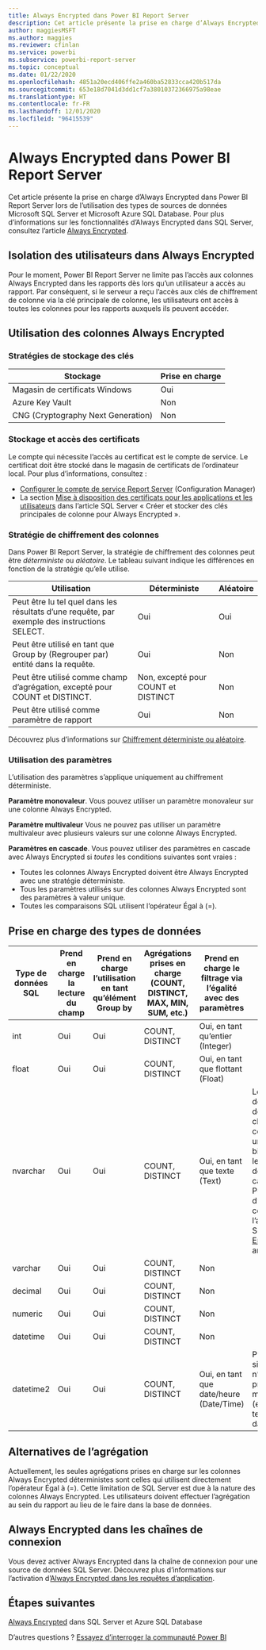 ```yaml
---
title: Always Encrypted dans Power BI Report Server
description: Cet article présente la prise en charge d’Always Encrypted dans Power BI Report Server lors de l’utilisation des types de sources de données Microsoft SQL Server et Microsoft Azure SQL Database.
author: maggiesMSFT
ms.author: maggies
ms.reviewer: cfinlan
ms.service: powerbi
ms.subservice: powerbi-report-server
ms.topic: conceptual
ms.date: 01/22/2020
ms.openlocfilehash: 4851a20ecd406ffe2a460ba52833cca420b517da
ms.sourcegitcommit: 653e18d7041d3dd1cf7a38010372366975a98eae
ms.translationtype: HT
ms.contentlocale: fr-FR
ms.lasthandoff: 12/01/2020
ms.locfileid: "96415539"
---
```

# <a name="always-encrypted-in-power-bi-report-server"></a>Always Encrypted dans Power BI Report Server

Cet article présente la prise en charge d’Always Encrypted dans Power BI Report Server lors de l’utilisation des types de sources de données Microsoft SQL Server et Microsoft Azure SQL Database. Pour plus d’informations sur les fonctionnalités d’Always Encrypted dans SQL Server, consultez l’article [Always Encrypted](/sql/relational-databases/security/encryption/always-encrypted-database-engine).

## <a name="always-encrypted-user-isolation"></a>Isolation des utilisateurs dans Always Encrypted

Pour le moment, Power BI Report Server ne limite pas l’accès aux colonnes Always Encrypted dans les rapports dès lors qu’un utilisateur a accès au rapport.  Par conséquent, si le serveur a reçu l’accès aux clés de chiffrement de colonne via la clé principale de colonne, les utilisateurs ont accès à toutes les colonnes pour les rapports auxquels ils peuvent accéder.

## <a name="always-encrypted-column-usage"></a>Utilisation des colonnes Always Encrypted

### <a name="key-storage-strategies"></a>Stratégies de stockage des clés

|Stockage  |Prise en charge  |
|---------|---------|
|Magasin de certificats Windows | Oui |
|Azure Key Vault | Non |
| CNG (Cryptography Next Generation) | Non |

### <a name="certificate-storage-and-access"></a>Stockage et accès des certificats

Le compte qui nécessite l’accès au certificat est le compte de service. Le certificat doit être stocké dans le magasin de certificats de l’ordinateur local. Pour plus d’informations, consultez :

- [Configurer le compte de service Report Server](/sql/reporting-services/install-windows/configure-the-report-server-service-account-ssrs-configuration-manager) (Configuration Manager)
- La section [Mise à disposition des certificats pour les applications et les utilisateurs](/sql/relational-databases/security/encryption/create-and-store-column-master-keys-always-encrypted#making-certificates-available-to-applications-and-users) dans l’article SQL Server « Créer et stocker des clés principales de colonne pour Always Encrypted ».

### <a name="column-encryption-strategy"></a>Stratégie de chiffrement des colonnes

Dans Power BI Report Server, la stratégie de chiffrement des colonnes peut être *déterministe* ou *aléatoire*. Le tableau suivant indique les différences en fonction de la stratégie qu’elle utilise.

|Utilisation  |Déterministe  |Aléatoire  |
|---------|---------|---------|
|Peut être lu tel quel dans les résultats d’une requête, par exemple des instructions SELECT. | Oui  | Oui  |
|Peut être utilisé en tant que Group by (Regrouper par) entité dans la requête. | Oui | Non |
|Peut être utilisé comme champ d’agrégation, excepté pour COUNT et DISTINCT. | Non, excepté pour COUNT et DISTINCT | Non |
|Peut être utilisé comme paramètre de rapport | Oui | Non |

Découvrez plus d’informations sur [Chiffrement déterministe ou aléatoire](/sql/relational-databases/security/encryption/always-encrypted-database-engine#selecting--deterministic-or-randomized-encryption).

### <a name="parameter-usage"></a>Utilisation des paramètres

L’utilisation des paramètres s’applique uniquement au chiffrement déterministe.

**Paramètre monovaleur**.  Vous pouvez utiliser un paramètre monovaleur sur une colonne Always Encrypted.

**Paramètre multivaleur** Vous ne pouvez pas utiliser un paramètre multivaleur avec plusieurs valeurs sur une colonne Always Encrypted.

**Paramètres en cascade**. Vous pouvez utiliser des paramètres en cascade avec Always Encrypted si *toutes* les conditions suivantes sont vraies :

- Toutes les colonnes Always Encrypted doivent être Always Encrypted avec une stratégie déterministe.
- Tous les paramètres utilisés sur des colonnes Always Encrypted sont des paramètres à valeur unique.
- Toutes les comparaisons SQL utilisent l’opérateur Égal à (=).

## <a name="datatype-support"></a>Prise en charge des types de données

| Type de données SQL | Prend en charge la lecture du champ | Prend en charge l’utilisation en tant qu’élément Group by | Agrégations prises en charge (COUNT, DISTINCT, MAX, MIN, SUM, etc.) | Prend en charge le filtrage via l’égalité avec des paramètres | Notes |
| --- | --- | --- | --- | --- | --- |
| int | Oui | Oui | COUNT, DISTINCT | Oui, en tant qu’entier (Integer) |   |
| float | Oui | Oui | COUNT, DISTINCT | Oui, en tant que flottant (Float) |   |
| nvarchar | Oui | Oui | COUNT, DISTINCT | Oui, en tant que texte (Text) | Le chiffrement déterministe doit utiliser un classement de colonne avec un ordre de tri binaire 2 pour les colonnes de type caractère. Pour plus d’informations, consultez l’article SQL Server [Always Encrypted](/sql/relational-databases/security/encryption/always-encrypted-database-engine#selecting--deterministic-or-randomized-encryption) article.  |
| varchar | Oui | Oui | COUNT, DISTINCT | Non |   |
| decimal | Oui | Oui | COUNT, DISTINCT | Non |   |
| numeric | Oui | Oui | COUNT, DISTINCT | Non |   |
| datetime | Oui | Oui | COUNT, DISTINCT | Non |   |
| datetime2 | Oui | Oui | COUNT, DISTINCT | Oui, en tant que date/heure (Date/Time) | Pris en charge si la colonne n’a pas de précision à la milliseconde (en d’autres termes, pas datetime2(0)) |

## <a name="aggregation-alternatives"></a>Alternatives de l’agrégation

Actuellement, les seules agrégations prises en charge sur les colonnes Always Encrypted déterministes sont celles qui utilisent directement l’opérateur Égal à (=). Cette limitation de SQL Server est due à la nature des colonnes Always Encrypted. Les utilisateurs doivent effectuer l’agrégation au sein du rapport au lieu de le faire dans la base de données.

## <a name="always-encrypted-in-connection-strings"></a>Always Encrypted dans les chaînes de connexion

Vous devez activer Always Encrypted dans la chaîne de connexion pour une source de données SQL Server. Découvrez plus d’informations sur l’activation d’[Always Encrypted dans les requêtes d’application](/sql/relational-databases/security/encryption/develop-using-always-encrypted-with-net-framework-data-provider#enabling-always-encrypted-for-application-queries).

## <a name="next-steps"></a>Étapes suivantes

[Always Encrypted](/sql/relational-databases/security/encryption/always-encrypted-database-engine) dans SQL Server et Azure SQL Database

D’autres questions ? [Essayez d’interroger la communauté Power BI](https://community.powerbi.com/)